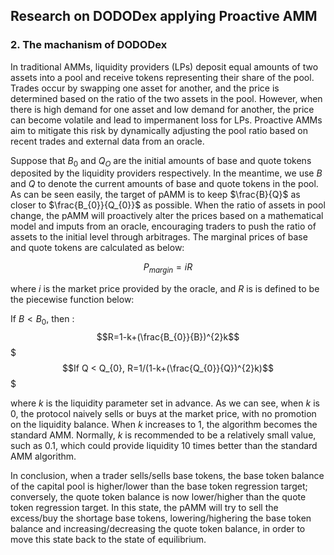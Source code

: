 ## Research on DODODex applying Proactive AMM

### 2. The machanism of DODODex

In traditional AMMs, liquidity providers (LPs) deposit equal amounts of two assets into a pool and receive tokens representing their share of the pool. Trades occur by swapping one asset for another, and the price is determined based on the ratio of the two assets in the pool. However, when there is high demand for one asset and low demand for another, the price can become volatile and lead to impermanent loss for LPs. Proactive AMMs aim to mitigate this risk by dynamically adjusting the pool ratio based on recent trades and external data from an oracle.

Suppose that $B_{0}$ and $Q_{O}$ are the initial amounts of base and quote tokens deposited by the liquidity providers respectively. In the meantime, we use $B$ and $Q$ to denote the current amounts of base and quote tokens in the pool. As can be seen easily, the target of pAMM is to keep $\frac{B}{Q}$ as closer to $\frac{B_{0}}{Q_{0}}$ as possible. When the ratio of assets in pool change, the pAMM will proactively alter the prices based on a mathematical model and imputs from an oracle, encouraging traders to push the ratio of assets to the initial level through arbitrages. The marginal prices of base and quote tokens are calculated as below:

$$P_{margin}=iR$$

where $i$ is the market price provided by the oracle, and $R$ is is defined to be the piecewise function below:

If $B < B_{0}$, then : $$R=1-k+(\frac{B_{0}}{B})^{2}k$$
$$$If Q < Q_{0}, R=1/(1-k+(\frac{Q_{0}}{Q})^{2}k)$$$

where $k$ is the liquidity parameter set in advance. As we can see, when $k$ is 0, the protocol naively sells or buys at the market price, with no promotion on the liquidity balance. When $k$ increases to 1, the algorithm becomes the standard AMM. Normally, $k$ is recommended to be a relatively small value, such as 0.1, which could provide liquidity 10 times better than the standard AMM algorithm.

In conclusion, when a trader sells/sells base tokens, the base token balance of the capital pool is higher/lower than the base token regression target; conversely, the quote token balance is now lower/higher than the quote token regression target. In this state, the pAMM will try to sell the excess/buy the shortage base tokens, lowering/highering the base token balance and increasing/decreasing the quote token balance, in order to move this state back to the state of equilibrium. 
